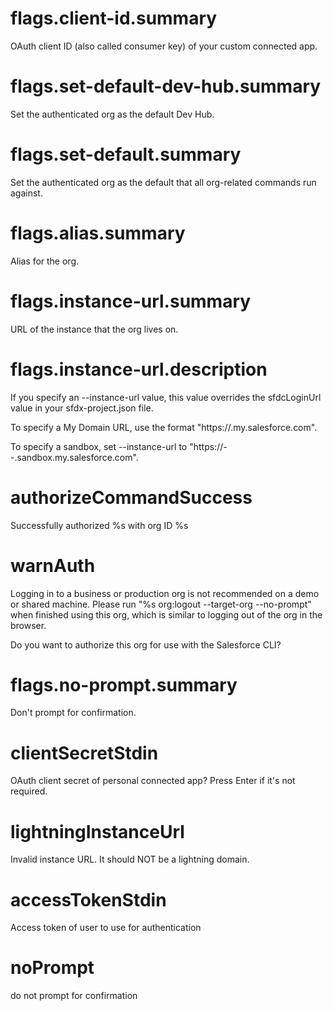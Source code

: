 # flags.client-id.summary

OAuth client ID (also called consumer key) of your custom connected app.

# flags.set-default-dev-hub.summary

Set the authenticated org as the default Dev Hub.

# flags.set-default.summary

Set the authenticated org as the default that all org-related commands run against.

# flags.alias.summary

Alias for the org.

# flags.instance-url.summary

URL of the instance that the org lives on.

# flags.instance-url.description

If you specify an --instance-url value, this value overrides the sfdcLoginUrl value in your sfdx-project.json file.

To specify a My Domain URL, use the format "https://<MyDomainName>.my.salesforce.com".

To specify a sandbox, set --instance-url to "https://<MyDomainName>--<SandboxName>.sandbox.my.salesforce.com".

# authorizeCommandSuccess

Successfully authorized %s with org ID %s

# warnAuth

Logging in to a business or production org is not recommended on a demo or shared machine. Please run "%s org:logout --target-org <your username> --no-prompt" when finished using this org, which is similar to logging out of the org in the browser.

Do you want to authorize this org for use with the Salesforce CLI?

# flags.no-prompt.summary

Don't prompt for confirmation.

# clientSecretStdin

OAuth client secret of personal connected app? Press Enter if it's not required.

# lightningInstanceUrl

Invalid instance URL. It should NOT be a lightning domain.

# accessTokenStdin

Access token of user to use for authentication

# noPrompt

do not prompt for confirmation
